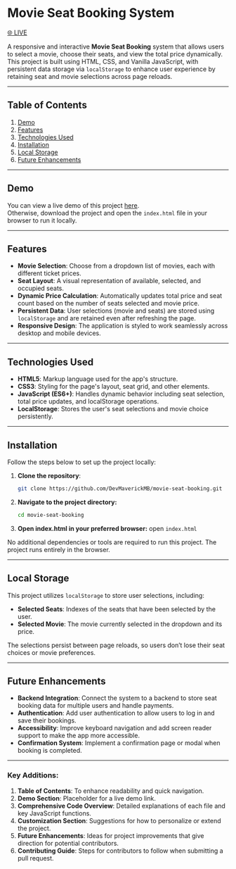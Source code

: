 # Movie Seat Booking System 
[🌐 LIVE](https://devmaverickmb.github.io/movie-seat-booking/)

A responsive and interactive **Movie Seat Booking** system that allows users to select a movie, choose their seats, and view the total price dynamically. This project is built using HTML, CSS, and Vanilla JavaScript, with persistent data storage via `localStorage` to enhance user experience by retaining seat and movie selections across page reloads.

---

## Table of Contents
1. [Demo](#demo)
2. [Features](#features)
3. [Technologies Used](#technologies-used)
4. [Installation](#installation)
5. [Local Storage](#local-storage)
6. [Future Enhancements](#future-enhancements)

---

## Demo

You can view a live demo of this project [here](https://devmaverickmb.github.io/movie-seat-booking/).  
Otherwise, download the project and open the `index.html` file in your browser to run it locally.

---

## Features

- **Movie Selection**: Choose from a dropdown list of movies, each with different ticket prices.
- **Seat Layout**: A visual representation of available, selected, and occupied seats.
- **Dynamic Price Calculation**: Automatically updates total price and seat count based on the number of seats selected and movie price.
- **Persistent Data**: User selections (movie and seats) are stored using `localStorage` and are retained even after refreshing the page.
- **Responsive Design**: The application is styled to work seamlessly across desktop and mobile devices.

---

## Technologies Used

- **HTML5**: Markup language used for the app's structure.
- **CSS3**: Styling for the page's layout, seat grid, and other elements.
- **JavaScript (ES6+)**: Handles dynamic behavior including seat selection, total price updates, and localStorage operations.
- **LocalStorage**: Stores the user's seat selections and movie choice persistently.

---

## Installation

Follow the steps below to set up the project locally:

1. **Clone the repository**:
   ```bash
   git clone https://github.com/DevMaverickMB/movie-seat-booking.git

2. **Navigate to the project directory:**
   ```bash
   cd movie-seat-booking

3. **Open index.html in your preferred browser:**
   open `index.html`

No additional dependencies or tools are required to run this project. The project runs entirely in the browser.

---

## Local Storage

This project utilizes `localStorage` to store user selections, including:

- **Selected Seats**: Indexes of the seats that have been selected by the user.
- **Selected Movie**: The movie currently selected in the dropdown and its price.

The selections persist between page reloads, so users don’t lose their seat choices or movie preferences.

---

## Future Enhancements

- **Backend Integration**: Connect the system to a backend to store seat booking data for multiple users and handle payments.
- **Authentication**: Add user authentication to allow users to log in and save their bookings.
- **Accessibility**: Improve keyboard navigation and add screen reader support to make the app more accessible.
- **Confirmation System**: Implement a confirmation page or modal when booking is completed.

---

### Key Additions:
1. **Table of Contents**: To enhance readability and quick navigation.
2. **Demo Section**: Placeholder for a live demo link.
3. **Comprehensive Code Overview**: Detailed explanations of each file and key JavaScript functions.
4. **Customization Section**: Suggestions for how to personalize or extend the project.
5. **Future Enhancements**: Ideas for project improvements that give direction for potential contributors.
6. **Contributing Guide**: Steps for contributors to follow when submitting a pull request. 
   
